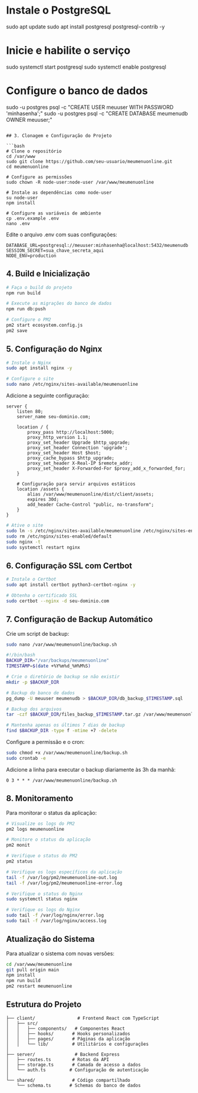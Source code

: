 # Instale o PostgreSQL
sudo apt update
sudo apt install postgresql postgresql-contrib -y

# Inicie e habilite o serviço
sudo systemctl start postgresql
sudo systemctl enable postgresql

# Configure o banco de dados
sudo -u postgres psql -c "CREATE USER meuuser WITH PASSWORD 'minhasenha';"
sudo -u postgres psql -c "CREATE DATABASE meumenudb OWNER meuuser;"
```

## 3. Clonagem e Configuração do Projeto

```bash
# Clone o repositório
cd /var/www
sudo git clone https://github.com/seu-usuario/meumenuonline.git
cd meumenuonline

# Configure as permissões
sudo chown -R node-user:node-user /var/www/meumenuonline

# Instale as dependências como node-user
su node-user
npm install

# Configure as variáveis de ambiente
cp .env.example .env
nano .env
```

Edite o arquivo .env com suas configurações:

```env
DATABASE_URL=postgresql://meuuser:minhasenha@localhost:5432/meumenudb
SESSION_SECRET=sua_chave_secreta_aqui
NODE_ENV=production
```

## 4. Build e Inicialização

```bash
# Faça o build do projeto
npm run build

# Execute as migrações do banco de dados
npm run db:push

# Configure o PM2
pm2 start ecosystem.config.js
pm2 save
```

## 5. Configuração do Nginx

```bash
# Instale o Nginx
sudo apt install nginx -y

# Configure o site
sudo nano /etc/nginx/sites-available/meumenuonline
```

Adicione a seguinte configuração:

```nginx
server {
    listen 80;
    server_name seu-dominio.com;

    location / {
        proxy_pass http://localhost:5000;
        proxy_http_version 1.1;
        proxy_set_header Upgrade $http_upgrade;
        proxy_set_header Connection 'upgrade';
        proxy_set_header Host $host;
        proxy_cache_bypass $http_upgrade;
        proxy_set_header X-Real-IP $remote_addr;
        proxy_set_header X-Forwarded-For $proxy_add_x_forwarded_for;
    }

    # Configuração para servir arquivos estáticos
    location /assets {
        alias /var/www/meumenuonline/dist/client/assets;
        expires 30d;
        add_header Cache-Control "public, no-transform";
    }
}
```

```bash
# Ative o site
sudo ln -s /etc/nginx/sites-available/meumenuonline /etc/nginx/sites-enabled/
sudo rm /etc/nginx/sites-enabled/default
sudo nginx -t
sudo systemctl restart nginx
```

## 6. Configuração SSL com Certbot

```bash
# Instale o Certbot
sudo apt install certbot python3-certbot-nginx -y

# Obtenha o certificado SSL
sudo certbot --nginx -d seu-dominio.com
```

## 7. Configuração de Backup Automático

Crie um script de backup:

```bash
sudo nano /var/www/meumenuonline/backup.sh
```

```bash
#!/bin/bash
BACKUP_DIR="/var/backups/meumenuonline"
TIMESTAMP=$(date +%Y%m%d_%H%M%S)

# Crie o diretório de backup se não existir
mkdir -p $BACKUP_DIR

# Backup do banco de dados
pg_dump -U meuuser meumenudb > $BACKUP_DIR/db_backup_$TIMESTAMP.sql

# Backup dos arquivos
tar -czf $BACKUP_DIR/files_backup_$TIMESTAMP.tar.gz /var/www/meumenuonline

# Mantenha apenas os últimos 7 dias de backup
find $BACKUP_DIR -type f -mtime +7 -delete
```

Configure a permissão e o cron:

```bash
sudo chmod +x /var/www/meumenuonline/backup.sh
sudo crontab -e
```

Adicione a linha para executar o backup diariamente às 3h da manhã:

```
0 3 * * * /var/www/meumenuonline/backup.sh
```

## 8. Monitoramento

Para monitorar o status da aplicação:

```bash
# Visualize os logs do PM2
pm2 logs meumenuonline

# Monitore o status da aplicação
pm2 monit

# Verifique o status do PM2
pm2 status

# Verifique os logs específicos da aplicação
tail -f /var/log/pm2/meumenuonline-out.log
tail -f /var/log/pm2/meumenuonline-error.log

# Verifique o status do Nginx
sudo systemctl status nginx

# Verifique os logs do Nginx
sudo tail -f /var/log/nginx/error.log
sudo tail -f /var/log/nginx/access.log
```

## Atualização do Sistema

Para atualizar o sistema com novas versões:

```bash
cd /var/www/meumenuonline
git pull origin main
npm install
npm run build
pm2 restart meumenuonline
```

## Estrutura do Projeto

```
├── client/                # Frontend React com TypeScript
│   ├── src/
│   │   ├── components/   # Componentes React
│   │   ├── hooks/       # Hooks personalizados
│   │   ├── pages/       # Páginas da aplicação
│   │   └── lib/         # Utilitários e configurações
│
├── server/               # Backend Express
│   ├── routes.ts        # Rotas da API
│   ├── storage.ts       # Camada de acesso a dados
│   └── auth.ts         # Configuração de autenticação
│
└── shared/              # Código compartilhado
    └── schema.ts       # Schemas do banco de dados